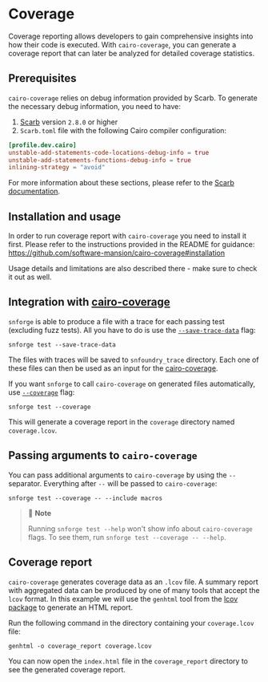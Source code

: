 # Coverage

Coverage reporting allows developers to gain comprehensive insights into how their code is executed.
With `cairo-coverage`, you can generate a coverage report that can later be analyzed for detailed coverage statistics.

## Prerequisites

`cairo-coverage` relies on debug information provided by Scarb. To generate the necessary debug information, you need to have:

1. [Scarb](https://github.com/software-mansion/scarb) version `2.8.0` or higher
2. `Scarb.toml` file with the following Cairo compiler configuration:
```toml
[profile.dev.cairo]
unstable-add-statements-code-locations-debug-info = true
unstable-add-statements-functions-debug-info = true
inlining-strategy = "avoid"
```
For more information about these sections, please refer to the [Scarb documentation](https://docs.swmansion.com/scarb/docs/reference/manifest.html#cairo).

## Installation and usage

In order to run coverage report with `cairo-coverage` you need to install it first. 
Please refer to the instructions provided in the README for guidance:
<https://github.com/software-mansion/cairo-coverage#installation>

Usage details and limitations are also described there - make sure to check it out as well.  

## Integration with [cairo-coverage](https://github.com/software-mansion/cairo-coverage)

`snforge` is able to produce a file with a trace for each passing test (excluding fuzz tests).
All you have to do is use the [`--save-trace-data`](../appendix/snforge/test.md#--save-trace-data) flag:

```shell
snforge test --save-trace-data
```

The files with traces will be saved to `snfoundry_trace` directory. Each one of these files can then be used as an input
for the [cairo-coverage](https://github.com/software-mansion/cairo-coverage).

If you want `snforge` to call `cairo-coverage` on generated files automatically, use [`--coverage`](../appendix/snforge/test.md#--coverage) flag:

```shell
snforge test --coverage
```

This will generate a coverage report in the `coverage` directory named `coverage.lcov`.

## Passing arguments to `cairo-coverage`

You can pass additional arguments to `cairo-coverage` by using the `--` separator. Everything after `--` will be passed
to `cairo-coverage`:

```shell
snforge test --coverage -- --include macros
```

> 📝 **Note**
> 
> Running `snforge test --help` won't show info about `cairo-coverage` flags. To see them, run `snforge test --coverage -- --help`.

## Coverage report

`cairo-coverage` generates coverage data as an `.lcov` file. A summary report with aggregated data can be produced by one of many tools that accept the `lcov` format.
In this example we will use the `genhtml` tool from the [lcov package](https://github.com/linux-test-project/lcov/tree/master) to generate an HTML report.

Run the following command in the directory containing your `coverage.lcov` file:

```shell
genhtml -o coverage_report coverage.lcov
```

You can now open the `index.html` file in the `coverage_report` directory to see the generated coverage report.